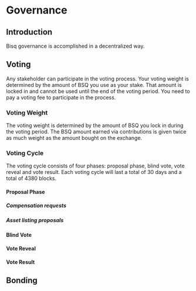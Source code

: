 # Governance

## Introduction

Bisq governance is accomplished in a decentralized way. 

## Voting
Any stakeholder can participate in the voting process. 
Your voting weight is determined by the amount of BSQ you use as your stake. 
That amount is locked in and cannot be used until the end of the voting period. 
You need to pay a voting fee to participate in the process.

### Voting Weight
The voting weight is determined by the amount of BSQ you lock in during the voting period. The BSQ amount earned via contributions is given twice as much weight as the amount bought on the exchange. 

### Voting Cycle
The voting cycle consists of four phases: proposal phase, blind vote, vote reveal and vote result. Each voting cycle will last a total of 30 days and a total of 4380 blocks. 

#### Proposal Phase

##### Compensation requests
##### Asset listing proposals

#### Blind Vote 

#### Vote Reveal

#### Vote Result

## Bonding
